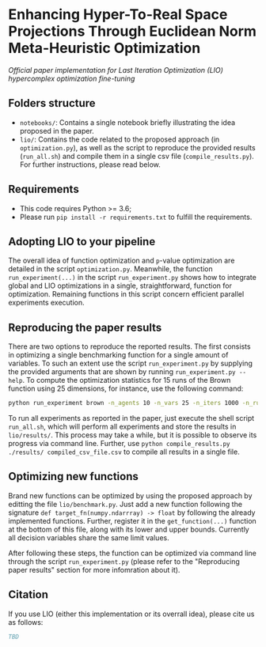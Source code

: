 # Enhancing Hyper-To-Real Space Projections Through Euclidean Norm Meta-Heuristic Optimization

_Official paper implementation for Last Iteration Optimization (LIO) hypercomplex optimization
fine-tuning_

## Folders structure
  - `notebooks/`: Contains a single notebook briefly illustrating the idea proposed in the paper.
  - `lio/`: Contains the code related to the proposed approach (in `optimization.py`), as well as
    the script to reproduce the provided results (`run_all.sh`) and compile them in a single csv
    file (`compile_results.py`). For further instructions, please read below.

## Requirements
  - This code requires Python >= 3.6;
  - Please run `pip install -r requirements.txt` to fulfill the requirements.

## Adopting LIO to your pipeline

The overall idea of function optimization and `p`-value optimization are detailed in the script
`optimization.py`. Meanwhile, the function `run_experiment(...)` in the script `run_experiment.py`
shows how to integrate global and LIO optimizations in a single, straightforward, function for
optimization. Remaining functions in this script concern efficient parallel experiments execution.

## Reproducing the paper results

There are two options to reproduce the reported results. The first consists in optimizing a single
benchmarking function for a single amount of variables. To such an extent use the script
`run_experiment.py` by supplying the provided arguments that are shown by running `run_experiment.py --help`.
To compute the optimization statistics for 15 runs of the Brown function using 25 dimensions, for
instance, use the following command:

```bash
python run_experiment brown -n_agents 10 -n_vars 25 -n_iters 1000 -n_runs 15
```

To run all experiments as reported in the paper, just execute the shell script `run_all.sh`, which
will perform all experiments and store the results in `lio/results/`. This process may take a while,
but it is possible to observe its progress via command line. Further, use
`python compile_results.py ./results/ compiled_csv_file.csv` to compile all results in a single file.

## Optimizing new functions

Brand new functions can be optimized by using the proposed approach by editting the file `lio/benchmark.py`.
Just add a new function following the signature `def target_fn(numpy.ndarrray) -> float` by following the
already implemented functions. Further, register it in the `get_function(...)` function at the bottom of
this file, along with its lower and upper bounds. Currently all decision variables share the same limit values.

After following these steps, the function can be optimized via command line through the script
`run_experiment.py` (please refer to the "Reproducing paper results" section for more infomration
about it).

## Citation

If you use LIO (either this implementation or its overrall idea), please cite us as follows:

```bibtex
TBD
```
